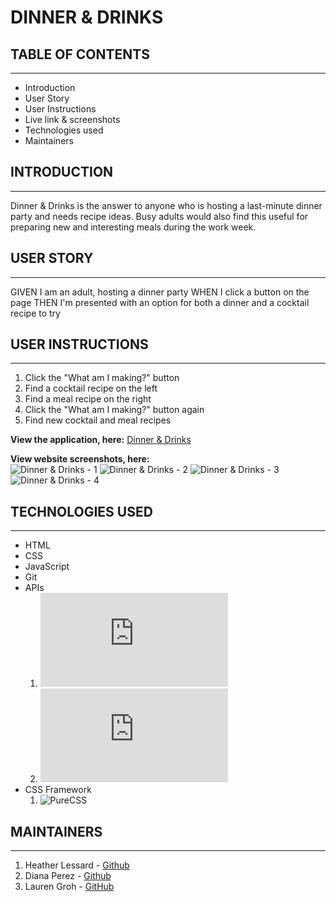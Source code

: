 # DINNER & DRINKS


## TABLE OF CONTENTS
--------------------

* Introduction
* User Story
* User Instructions
* Live link & screenshots
* Technologies used
* Maintainers


## INTRODUCTION
---------------

Dinner & Drinks is the answer to anyone who is hosting a last-minute dinner party and needs recipe ideas. Busy adults would also find this useful for preparing new and interesting meals during the work week.

## USER STORY
---------------

GIVEN I am an adult, hosting a dinner party
WHEN I click a button on the page
THEN I'm presented with an option for both a dinner and a cocktail recipe to try

## USER INSTRUCTIONS
--------------------

1. Click the "What am I making?" button
2. Find a cocktail recipe on the left
3. Find a meal recipe on the right
4. Click the "What am I making?" button again
5. Find new cocktail and meal recipes

**View the application, here:** [Dinner & Drinks](https://grohtech.github.io/dinner-and-drinks/ "Dinner & Drinks")

**View website screenshots, here:**  
![Dinner & Drinks - 1](blahblahblah-1.png "Dinner & Drinks - 1")
![Dinner & Drinks - 2](blahblahblah-2.png "Dinner & Drinks - 2") 
![Dinner & Drinks - 3](blahblahblah-3.png "Dinner & Drinks - 3") 
![Dinner & Drinks - 4](blahblahblah-4.png "Dinner & Drinks - 4")


## TECHNOLOGIES USED
--------------------

* HTML
* CSS
* JavaScript
* Git
* APIs
    1. ![TheCocktailDB](https://www.thecocktaildb.com/api.php "TheCocktailDB")
    2. ![TheMealDB](https://www.themealdb.com/api.php "TheMealDB")
* CSS Framework
    1. ![PureCSS](https://purecss.io/layouts/ "PureCSS")


## MAINTAINERS
--------------

1. Heather Lessard - [Github](https://github.com/Hmlessard "Github Profile")
2. Diana Perez - [Github](https://github.com/Perez-outlook "Github Profile")
1. Lauren Groh - [GitHub](https://github.com/GrohTech "GitHub Profile")